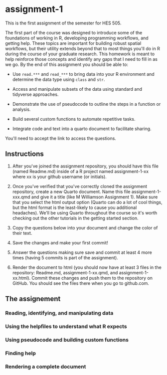 # assignment-1
This is the first assignment of the semester for HES 505. 

The first part of the course was designed to introduce some of the foundations of working in R, developing programming workflows, and getting help. These topics are important for building robust spatial workflows, but their utility extends beyond that to most things you'll do in R during the course of your graduate research. This homework is meant to help reinforce those concepts and identify any gaps that I need to fill in as we go. By the end of this assignment you should be able to:

* Use `read.***` and `read_***` to bring data into your R environment and determine the data type using `class` and `str`.

* Access and manipulate subsets of the data using standard and tidyverse approaches.

* Demonstrate the use of pseudocode to outline the steps in a function or analysis.

* Build several custom functions to automate repetitive tasks.

* Integrate code and text into a quarto document to facilitate sharing.

You'll need to accept the link to access the questions. 

## Instructions

1. After you've joined the assignment repository, you should have this file (named Readme.md) inside of a R project named assignment-1-xx where xx is your github username (or initials).

2. Once you've verified that you've correctly cloned the assignment repository, create a new Quarto document. Name this file assignment-1-xxx.qmd and give it a title (like M Williamson Assignment 1). Make sure that you select the html output option (Quarto can do a lot of cool things, but the html format is the least-likely to cause you additional headaches). We'll be using Quarto throughout the course so it's worth checking out the other tutorials in the getting started section.

3. Copy the questions below into your document and change the color of their text.

4. Save the changes and make your first commit!

5. Answer the questions making sure save and commit at least 4 more times (having 5 commits is part of the assignment).

6. Render the document to html (you should now have at least 3 files in the repository: Readme.md, assignment-1-xx.qmd, and assignment-1-xx.html). Commit these changes and push them to the repository on GitHub. You should see the files there when you go to github.com.

## The assignement

### Reading, identifying, and manipulating data

### Using the helpfiles to understand what R expects

### Using pseudocode and building custom functions

### Finding help

### Rendering a complete document
